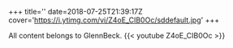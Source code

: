 +++
title=''
date=2018-07-25T21:39:17Z
cover='https://i.ytimg.com/vi/Z4oE_CIB0Oc/sddefault.jpg'
+++

All content belongs to GlennBeck.
{{< youtube Z4oE_CIB0Oc >}}
